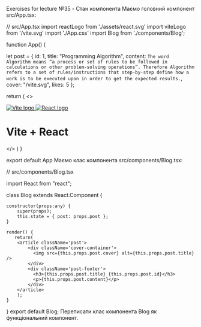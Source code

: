 Exercises for lecture №35 - Стан компонента
Маємо головний компонент src/App.tsx:

// src/App.tsx
import reactLogo from './assets/react.svg'
import viteLogo from '/vite.svg'
import './App.css'
import Blog from './components/Blog';

function App() {

  let post = {
    id: 1,
    title: "Programming Algorithm",
    content: `The word Algorithm means “a process or set of rules to be followed in calculations or other problem-solving operations”. Therefore Algorithm refers to a set of rules/instructions that step-by-step define how a work is to be executed upon in order to get the expected results.`,
    cover: "/vite.svg",
    likes: 5
  };

  return (
    <>
      <div>
        <a href="https://vitejs.dev" target="_blank">
          <img src={viteLogo} className="logo" alt="Vite logo" />
        </a>
        <a href="https://react.dev" target="_blank">
          <img src={reactLogo} className="logo react" alt="React logo" />
        </a>
      </div>
      <h1>Vite + React</h1> 
      <Blog post={post} key={post.id} />
    </>
  )
}


export default App
Маємо клас компонента src/components/Blog.tsx:

// src/components/Blog.tsx

import React from "react"; 

class Blog extends React.Component {

    constructor(props:any) {
        super(props);
        this.state = { post: props.post };
    }

    render() {
       return(
        <article className='post'>
            <div className='cover-container'>
              <img src={this.props.post.cover} alt={this.props.post.title} />
            </div>
            <div className='post-footer'>
              <h3>{this.props.post.title} {this.props.post.id}</h3>
              <p>{this.props.post.content}</p>
            </div>
        </article>
        );
    }
}
export default Blog;
Переписати клас компонента Blog як функціональний компонент.